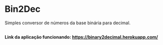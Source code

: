 # Bin2Dec
Simples conversor de números da base binária para decimal.
##
#### Link da aplicação funcionando: https://binary2decimal.herokuapp.com/
